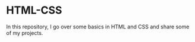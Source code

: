 # HTML-CSS
In this repository, I go over some basics in HTML and CSS and share some of my projects.

